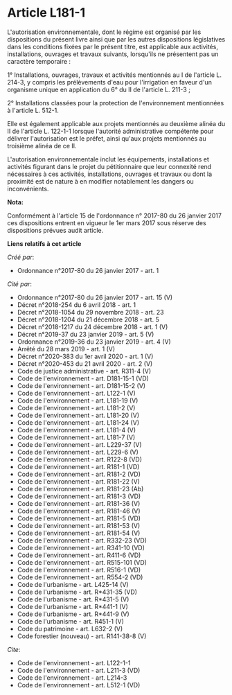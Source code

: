 # Article L181-1

L'autorisation environnementale, dont le régime est organisé par les dispositions du présent livre ainsi que par les autres
dispositions législatives dans les conditions fixées par le présent titre, est applicable aux activités, installations,
ouvrages et travaux suivants, lorsqu'ils ne présentent pas un caractère temporaire : 

1° Installations, ouvrages, travaux et activités mentionnés au I de l'article L. 214-3, y compris les prélèvements d'eau pour
l'irrigation en faveur d'un organisme unique en application du 6° du II de l'article L. 211-3 ; 

2° Installations classées pour la protection de l'environnement mentionnées à l'article L. 512-1. 

Elle est également applicable aux projets mentionnés au deuxième alinéa du II de l'article L. 122-1-1 lorsque l'autorité
administrative compétente pour délivrer l'autorisation est le préfet, ainsi qu'aux projets mentionnés au troisième alinéa de
ce II. 

L'autorisation environnementale inclut les équipements, installations et activités figurant dans le projet du pétitionnaire
que leur connexité rend nécessaires à ces activités, installations, ouvrages et travaux ou dont la proximité est de nature à
en modifier notablement les dangers ou inconvénients.

**Nota:**

Conformément à l'article 15 de l'ordonnance n° 2017-80 du 26 janvier 2017 ces dispositions entrent en vigueur le 1er mars
2017 sous réserve des dispositions prévues audit article.

**Liens relatifs à cet article**

_Créé par_:

  - Ordonnance n°2017-80 du 26 janvier 2017 - art. 1

_Cité par_:

  - Ordonnance n°2017-80 du 26 janvier 2017 - art. 15 (V)
  - Décret n°2018-254 du 6 avril 2018 - art. 1
  - Décret n°2018-1054 du 29 novembre 2018 - art. 23
  - Décret n°2018-1204 du 21 décembre 2018 - art. 5
  - Décret n°2018-1217 du 24 décembre 2018 - art. 1 (V)
  - Décret n°2019-37 du 23 janvier 2019 - art. 5 (V)
  - Ordonnance n°2019-36 du 23 janvier 2019 - art. 4 (V)
  - Arrêté du 28 mars 2019 - art. 1 (V)
  - Décret n°2020-383 du 1er avril 2020 - art. 1 (V)
  - Décret n°2020-453 du 21 avril 2020 - art. 2 (V)
  - Code de justice administrative - art. R311-4 (V)
  - Code de l'environnement - art. D181-15-1 (VD)
  - Code de l'environnement - art. D181-15-2 (V)
  - Code de l'environnement - art. L122-1 (V)
  - Code de l'environnement - art. L181-19 (V)
  - Code de l'environnement - art. L181-2 (V)
  - Code de l'environnement - art. L181-20 (V)
  - Code de l'environnement - art. L181-24 (V)
  - Code de l'environnement - art. L181-4 (V)
  - Code de l'environnement - art. L181-7 (V)
  - Code de l'environnement - art. L229-37 (V)
  - Code de l'environnement - art. L229-6 (V)
  - Code de l'environnement - art. R122-8 (VD)
  - Code de l'environnement - art. R181-1 (VD)
  - Code de l'environnement - art. R181-2 (VD)
  - Code de l'environnement - art. R181-22 (V)
  - Code de l'environnement - art. R181-23 (Ab)
  - Code de l'environnement - art. R181-3 (VD)
  - Code de l'environnement - art. R181-36 (V)
  - Code de l'environnement - art. R181-46 (V)
  - Code de l'environnement - art. R181-5 (VD)
  - Code de l'environnement - art. R181-53 (V)
  - Code de l'environnement - art. R181-54 (V)
  - Code de l'environnement - art. R332-23 (VD)
  - Code de l'environnement - art. R341-10 (VD)
  - Code de l'environnement - art. R411-6 (VD)
  - Code de l'environnement - art. R515-101 (VD)
  - Code de l'environnement - art. R516-1 (VD)
  - Code de l'environnement - art. R554-2 (VD)
  - Code de l'urbanisme - art. L425-14 (V)
  - Code de l'urbanisme - art. R*431-35 (VD)
  - Code de l'urbanisme - art. R*431-5 (V)
  - Code de l'urbanisme - art. R*441-1 (V)
  - Code de l'urbanisme - art. R*441-9 (V)
  - Code de l'urbanisme - art. R451-1 (V)
  - Code du patrimoine - art. L632-2 (V)
  - Code forestier (nouveau) - art. R141-38-8 (V)

_Cite_:

  - Code de l'environnement - art. L122-1-1
  - Code de l'environnement - art. L211-3 (VD)
  - Code de l'environnement - art. L214-3
  - Code de l'environnement - art. L512-1 (VD)
